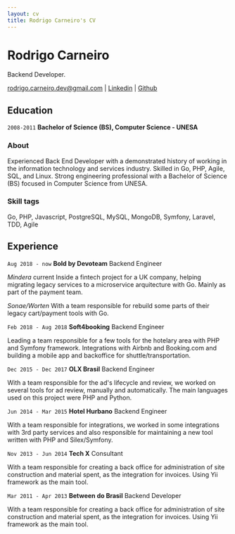 ```yaml
---
layout: cv
title: Rodrigo Carneiro's CV
---
```

# Rodrigo Carneiro
Backend Developer.

<div id="webaddress">
<a href="rodrigo.carneiro.dev@gmail.com">rodrigo.carneiro.dev@gmail.com</a>
| <a href="https://www.linkedin.com/in/carneiro-rodrigo">Linkedin</a>
| <a href="https://github.com/rodrigodev">Github</a>
  
</div>


## Education

`2008-2011`
__Bachelor of Science (BS), Computer Science - UNESA__

### About

Experienced Back End Developer with a demonstrated history of working in the information technology and services industry. Skilled in Go, PHP, Agile, SQL, and Linux. Strong engineering professional with a Bachelor of Science (BS) focused in Computer Science from UNESA.

### Skill tags

Go, PHP, Javascript,
PostgreSQL, MySQL, MongoDB,
Symfony, Laravel,
TDD, Agile

## Experience

`Aug 2018 - now`
__Bold by Devoteam__ Backend Engineer

*Mindera* current
  Inside a fintech project for a UK company, helping migrating legacy services to a microservice arquitecture with Go. Mainly as part of the payment team.

*Sonae/Worten*
  With a team responsible for rebuild some parts of their legacy cart/payment tools with Go.
  
`Feb 2018 - Aug 2018`
__Soft4booking__ Backend Engineer

  Leading a team responsible for a few tools for the hotelary area with PHP and Symfony framework. Integrations with Airbnb and Booking.com and building a mobile app and backoffice for shuttle/transportation.

`Dec 2015 - Dec 2017`
__OLX Brasil__ Backend Engineer

  With a team responsible for the ad's lifecycle and review, we worked on several tools for ad review, manually and automatically. The main languages used on this project were PHP and Python. 

`Jun 2014 - Mar 2015`
__Hotel Hurbano__ Backend Engineer

  With a team responsible for integrations, we worked in some integrations with 3rd party services and also responsible for maintaining a new tool written with PHP and Silex/Symfony.
  
`Nov 2013 - Jun 2014`
__Tech X__ Consultant

  With a team responsible for creating a back office for administration of site construction and material spent, as the integration for invoices. Using Yii framework as the main tool.

`Mar 2011 - Apr 2013`
__Between do Brasil__ Backend Developer

  With a team responsible for creating a back office for administration of site construction and material spent, as the integration for invoices. Using Yii framework as the main tool.
  
  
<!-- ### Footer

Last updated: Fev 2020 -->



